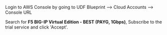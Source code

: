 Login to AWS Console by going to UDF Blueprint –> Cloud Accounts –> Console URL

Search for **F5 BIG-IP Virtual Edition - BEST (PAYG, 1Gbps)**, Subscribe to the trial service and click 'Accept'.

